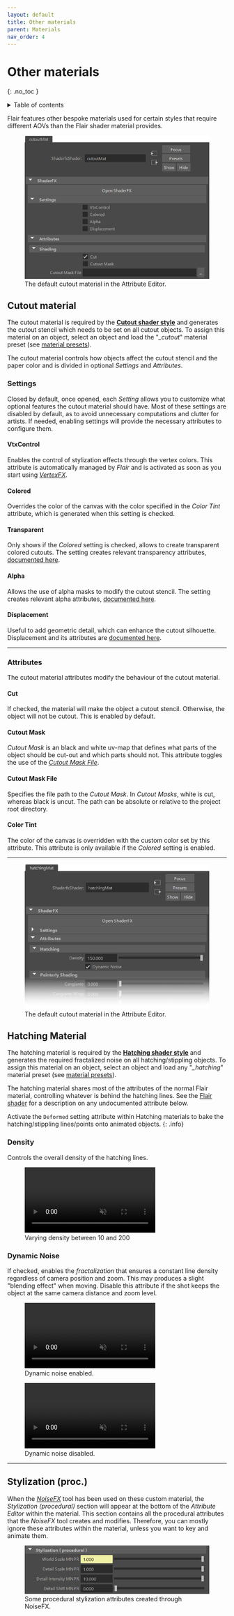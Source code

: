 ```yaml
---
layout: default
title: Other materials
parent: Materials
nav_order: 4
---
```


# Other materials
{: .no_toc }

<details close markdown="block">
  <summary>
    Table of contents
  </summary>
  {: .text-delta }
1. TOC
{:toc}
</details>

Flair features other bespoke materials used for certain styles that require different AOVs than the Flair shader material provides.

<figure class="float-right aio-ui">
	<img src="/media/materials/others/cutout-mat-ae.png" alt="Cutout material node">
	<figcaption>The default cutout material in the Attribute Editor.</figcaption>
</figure>

## Cutout material

The cutout material is required by the [**Cutout shader style**](/flair/styles/library/cutout) and generates the cutout stencil which needs to be set on all cutout objects. To assign this material on an object, select an object and load the "_\_cutout_" material preset (see [material presets](/flair/materials/presets)).

The cutout material controls how objects affect the cutout stencil and the paper color and is divided in optional _Settings_ and _Attributes_.
   
### Settings
Closed by default, once opened, each _Setting_ allows you to customize what optional features the cutout material should have. Most of these settings are disabled by default, as to avoid unnecessary computations and clutter for artists. If needed, enabling settings will provide the necessary attributes to configure them.

#### VtxControl
Enables the control of stylization effects through the vertex colors. This attribute is automatically managed by _Flair_ and is activated as soon as you start using [_VertexFX_](/flair/art-direction/vertexfx/).

#### Colored
Overrides the color of the canvas with the color specified in the _Color Tint_ attribute, which is generated when this setting is checked.

#### Transparent
Only shows if the _Colored_ setting is checked, allows to create transparent colored cutouts. The setting creates relevant transparency attributes, [documented here](../flair-shader/#transparent).

#### Alpha
Allows the use of alpha masks to modify the cutout stencil. The setting creates relevant alpha attributes, [documented here](../flair-shader/#alpha-mask).

#### Displacement
Useful to add geometric detail, which can enhance the cutout silhouette. Displacement and its attributes are [documented here](../flair-shader/#displacement).

------------------------

### Attributes
The cutout material attributes modify the behaviour of the cutout material.

#### Cut
If checked, the material will make the object a cutout stencil. Otherwise, the object will not be cutout. This is enabled by default.

#### Cutout Mask
_Cutout Mask_ is an black and white uv-map that defines what parts of the object should be cut-out and which parts should not. This attribute toggles the use of the [_Cutout Mask File_](#cutout-mask-file).

#### Cutout Mask File
Specifies the file path to the _Cutout Mask_. In _Cutout Masks_, white is cut, whereas black is uncut. The path can be absolute or relative to the project root directory.

#### Color Tint
The color of the canvas is overridden with the custom color set by this attribute. This attribute is only available if the _Colored_ setting is enabled.

---

<figure class="float-right aio-ui">
	<img src="/media/materials/others/hatching-mat-ae.png" alt="Cutout material node">
	<figcaption>The default cutout material in the Attribute Editor.</figcaption>
</figure>

## Hatching Material

The hatching material is required by the [**Hatching shader style**](/flair/styles/library/hatching) and generates the required fractalized noise on all hatching/stippling objects. To assign this material on an object, select an object and load any "_\_hatching_" material preset (see [material presets](/flair/materials/presets)).

The hatching material shares most of the attributes of the normal Flair material, controlling whatever is behind the hatching lines. See the [Flair shader](/flair/materials/flair-shader) for a description on any undocumented attribute below.

Activate the `Deformed` setting attribute within Hatching materials to bake the hatching/stippling lines/points onto animated objects.
{: .info}

### Density
Controls the overall density of the hatching lines.

<figure>
	<video autoplay loop muted playsinline>
	    <source src="/media/styles/hatching/density.mp4" style="width:300px" type="video/mp4">
	</video>
	<figcaption>Varying density between 10 and 200</figcaption>
</figure>

### Dynamic Noise
If checked, enables the _fractalization_ that ensures a constant line density regardless of camera position and zoom. This may produces a slight "blending effect" when moving. Disable this attribute if the shot keeps the object at the same camera distance and zoom level.

<div class="d-flex">
    <figure>
        <video autoplay loop muted playsinline style="width:300px">
            <source src="/media/styles/hatching/fract_on.mp4" type="video/mp4">
        </video>
        <figcaption>Dynamic noise enabled.</figcaption>
    </figure>
    <figure>
        <video autoplay loop muted playsinline style="width:300px">
            <source src="/media/styles/hatching/fract_off.mp4" type="video/mp4">
        </video>
        <figcaption>Dynamic noise disabled.</figcaption>
    </figure>
</div>

------------------

## Stylization (proc.)
When the [_NoiseFX_](/flair/art-direction/noisefx) tool has been used on these custom material, the _Stylization (procedural)_ section will appear at the bottom of the _Attribute Editor_ within the material. This section contains all the procedural attributes that the _NoiseFX_ tool creates and modifies. Therefore, you can mostly ignore these attributes within the material, unless you want to key and animate them.

<figure class="aio-ui">
	<img src="/media/materials/others/noisefx-ae.png" alt="Stylization (procedural) attributes">
	<figcaption>Some procedural stylization attributes created through NoiseFX.</figcaption>
</figure>